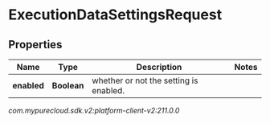 # ExecutionDataSettingsRequest


## Properties

| Name | Type | Description | Notes |
| ------------ | ------------- | ------------- | ------------- |
| **enabled** | **Boolean** | whether or not the setting is enabled. |  |




_com.mypurecloud.sdk.v2:platform-client-v2:211.0.0_
